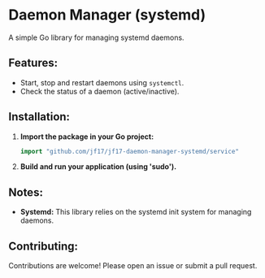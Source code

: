 # Daemon Manager (systemd)

A simple Go library for managing systemd daemons. 

## Features:

* Start, stop and restart daemons using `systemctl`.
* Check the status of a daemon (active/inactive).

## Installation:

1. **Import the package in your Go project:**
   ```go
   import "github.com/jf17/jf17-daemon-manager-systemd/service"

2. **Build and run your application (using 'sudo').**

## Notes:

* **Systemd:** This library relies on the systemd init system for managing daemons.



## Contributing:

Contributions are welcome! Please open an issue or submit a pull request.




```